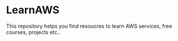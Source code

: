 # LearnAWS
This repository helps you find resoucres to learn AWS services, free courses, projects etc..
